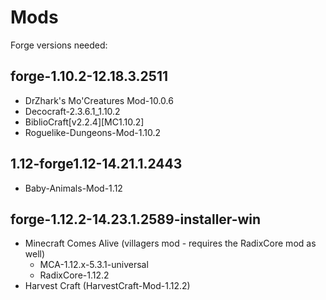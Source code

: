 # Mods

Forge versions needed:

## forge-1.10.2-12.18.3.2511
 - DrZhark's Mo'Creatures Mod-10.0.6
 - Decocraft-2.3.6.1_1.10.2
 - BiblioCraft[v2.2.4][MC1.10.2]
 - Roguelike-Dungeons-Mod-1.10.2
 
## 1.12-forge1.12-14.21.1.2443
 - Baby-Animals-Mod-1.12

## forge-1.12.2-14.23.1.2589-installer-win
 - Minecraft Comes Alive (villagers mod - requires the RadixCore mod as well)
   - MCA-1.12.x-5.3.1-universal
   - RadixCore-1.12.2
 - Harvest Craft (HarvestCraft-Mod-1.12.2)
